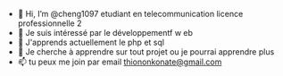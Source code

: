 - 👋 Hi, I’m @cheng1097  etudiant en telecommunication 
licence professionnelle 2
- 👀 Je suis intéressé par le développementf w eb
- 🌱 J'apprends actuellement le php et sql
- 💞️ Je cherche à apprendre sur tout projet ou je pourrai apprendre plus
- 📫 tu peux me join par email thiononkonate@gmail.com


<!---
cheng1097/cheng1097 is a ✨ special ✨ repository because its `README.md` (this file) appears on your GitHub profile.
You can click the Preview link to take a look at your changes.
--->
